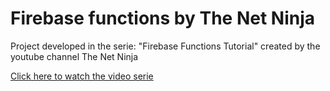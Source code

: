 # Firebase functions by The Net Ninja
Project developed in the serie: "Firebase Functions Tutorial" created by the youtube channel The Net Ninja 

[Click here to watch the video serie](https://www.youtube.com/watch?v=4Yp5AcCzwfM&list=PL4cUxeGkcC9i_aLkr62adUTJi53y7OjOf&ab_channel=TheNetNinja)
